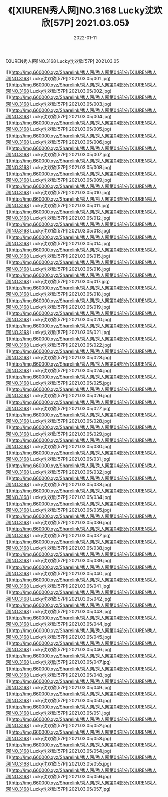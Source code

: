 ﻿---
layout: post
title:  《[XIUREN秀人网]NO.3168 Lucky沈欢欣[57P] 2021.03.05》
date:   2022-01-11
img: http://img.660000.xyz/Sharelink/秀人网/秀人网第04部分/[XIUREN秀人网]NO.3168 Lucky沈欢欣[57P] 2021.03.05/000.jpg
categories: [美女, 清纯, 唯美]
---

[XIUREN秀人网]NO.3168 Lucky沈欢欣[57P] 2021.03.05

 ![](http://img.660000.xyz/Sharelink/秀人网/秀人网第04部分/[XIUREN秀人网]NO.3168 Lucky沈欢欣[57P] 2021.03.05/001.jpg) <br>![](http://img.660000.xyz/Sharelink/秀人网/秀人网第04部分/[XIUREN秀人网]NO.3168 Lucky沈欢欣[57P] 2021.03.05/002.jpg) <br>![](http://img.660000.xyz/Sharelink/秀人网/秀人网第04部分/[XIUREN秀人网]NO.3168 Lucky沈欢欣[57P] 2021.03.05/003.jpg) <br>![](http://img.660000.xyz/Sharelink/秀人网/秀人网第04部分/[XIUREN秀人网]NO.3168 Lucky沈欢欣[57P] 2021.03.05/004.jpg) <br>![](http://img.660000.xyz/Sharelink/秀人网/秀人网第04部分/[XIUREN秀人网]NO.3168 Lucky沈欢欣[57P] 2021.03.05/005.jpg) <br>![](http://img.660000.xyz/Sharelink/秀人网/秀人网第04部分/[XIUREN秀人网]NO.3168 Lucky沈欢欣[57P] 2021.03.05/006.jpg) <br>![](http://img.660000.xyz/Sharelink/秀人网/秀人网第04部分/[XIUREN秀人网]NO.3168 Lucky沈欢欣[57P] 2021.03.05/007.jpg) <br>![](http://img.660000.xyz/Sharelink/秀人网/秀人网第04部分/[XIUREN秀人网]NO.3168 Lucky沈欢欣[57P] 2021.03.05/008.jpg) <br>![](http://img.660000.xyz/Sharelink/秀人网/秀人网第04部分/[XIUREN秀人网]NO.3168 Lucky沈欢欣[57P] 2021.03.05/009.jpg) <br>![](http://img.660000.xyz/Sharelink/秀人网/秀人网第04部分/[XIUREN秀人网]NO.3168 Lucky沈欢欣[57P] 2021.03.05/010.jpg) <br>![](http://img.660000.xyz/Sharelink/秀人网/秀人网第04部分/[XIUREN秀人网]NO.3168 Lucky沈欢欣[57P] 2021.03.05/011.jpg) <br>![](http://img.660000.xyz/Sharelink/秀人网/秀人网第04部分/[XIUREN秀人网]NO.3168 Lucky沈欢欣[57P] 2021.03.05/012.jpg) <br>![](http://img.660000.xyz/Sharelink/秀人网/秀人网第04部分/[XIUREN秀人网]NO.3168 Lucky沈欢欣[57P] 2021.03.05/013.jpg) <br>![](http://img.660000.xyz/Sharelink/秀人网/秀人网第04部分/[XIUREN秀人网]NO.3168 Lucky沈欢欣[57P] 2021.03.05/014.jpg) <br>![](http://img.660000.xyz/Sharelink/秀人网/秀人网第04部分/[XIUREN秀人网]NO.3168 Lucky沈欢欣[57P] 2021.03.05/015.jpg) <br>![](http://img.660000.xyz/Sharelink/秀人网/秀人网第04部分/[XIUREN秀人网]NO.3168 Lucky沈欢欣[57P] 2021.03.05/016.jpg) <br>![](http://img.660000.xyz/Sharelink/秀人网/秀人网第04部分/[XIUREN秀人网]NO.3168 Lucky沈欢欣[57P] 2021.03.05/017.jpg) <br>![](http://img.660000.xyz/Sharelink/秀人网/秀人网第04部分/[XIUREN秀人网]NO.3168 Lucky沈欢欣[57P] 2021.03.05/018.jpg) <br>![](http://img.660000.xyz/Sharelink/秀人网/秀人网第04部分/[XIUREN秀人网]NO.3168 Lucky沈欢欣[57P] 2021.03.05/019.jpg) <br>![](http://img.660000.xyz/Sharelink/秀人网/秀人网第04部分/[XIUREN秀人网]NO.3168 Lucky沈欢欣[57P] 2021.03.05/020.jpg) <br>![](http://img.660000.xyz/Sharelink/秀人网/秀人网第04部分/[XIUREN秀人网]NO.3168 Lucky沈欢欣[57P] 2021.03.05/021.jpg) <br>![](http://img.660000.xyz/Sharelink/秀人网/秀人网第04部分/[XIUREN秀人网]NO.3168 Lucky沈欢欣[57P] 2021.03.05/022.jpg) <br>![](http://img.660000.xyz/Sharelink/秀人网/秀人网第04部分/[XIUREN秀人网]NO.3168 Lucky沈欢欣[57P] 2021.03.05/023.jpg) <br>![](http://img.660000.xyz/Sharelink/秀人网/秀人网第04部分/[XIUREN秀人网]NO.3168 Lucky沈欢欣[57P] 2021.03.05/024.jpg) <br>![](http://img.660000.xyz/Sharelink/秀人网/秀人网第04部分/[XIUREN秀人网]NO.3168 Lucky沈欢欣[57P] 2021.03.05/025.jpg) <br>![](http://img.660000.xyz/Sharelink/秀人网/秀人网第04部分/[XIUREN秀人网]NO.3168 Lucky沈欢欣[57P] 2021.03.05/026.jpg) <br>![](http://img.660000.xyz/Sharelink/秀人网/秀人网第04部分/[XIUREN秀人网]NO.3168 Lucky沈欢欣[57P] 2021.03.05/027.jpg) <br>![](http://img.660000.xyz/Sharelink/秀人网/秀人网第04部分/[XIUREN秀人网]NO.3168 Lucky沈欢欣[57P] 2021.03.05/028.jpg) <br>![](http://img.660000.xyz/Sharelink/秀人网/秀人网第04部分/[XIUREN秀人网]NO.3168 Lucky沈欢欣[57P] 2021.03.05/029.jpg) <br>![](http://img.660000.xyz/Sharelink/秀人网/秀人网第04部分/[XIUREN秀人网]NO.3168 Lucky沈欢欣[57P] 2021.03.05/030.jpg) <br>![](http://img.660000.xyz/Sharelink/秀人网/秀人网第04部分/[XIUREN秀人网]NO.3168 Lucky沈欢欣[57P] 2021.03.05/031.jpg) <br>![](http://img.660000.xyz/Sharelink/秀人网/秀人网第04部分/[XIUREN秀人网]NO.3168 Lucky沈欢欣[57P] 2021.03.05/032.jpg) <br>![](http://img.660000.xyz/Sharelink/秀人网/秀人网第04部分/[XIUREN秀人网]NO.3168 Lucky沈欢欣[57P] 2021.03.05/033.jpg) <br>![](http://img.660000.xyz/Sharelink/秀人网/秀人网第04部分/[XIUREN秀人网]NO.3168 Lucky沈欢欣[57P] 2021.03.05/034.jpg) <br>![](http://img.660000.xyz/Sharelink/秀人网/秀人网第04部分/[XIUREN秀人网]NO.3168 Lucky沈欢欣[57P] 2021.03.05/035.jpg) <br>![](http://img.660000.xyz/Sharelink/秀人网/秀人网第04部分/[XIUREN秀人网]NO.3168 Lucky沈欢欣[57P] 2021.03.05/036.jpg) <br>![](http://img.660000.xyz/Sharelink/秀人网/秀人网第04部分/[XIUREN秀人网]NO.3168 Lucky沈欢欣[57P] 2021.03.05/037.jpg) <br>![](http://img.660000.xyz/Sharelink/秀人网/秀人网第04部分/[XIUREN秀人网]NO.3168 Lucky沈欢欣[57P] 2021.03.05/038.jpg) <br>![](http://img.660000.xyz/Sharelink/秀人网/秀人网第04部分/[XIUREN秀人网]NO.3168 Lucky沈欢欣[57P] 2021.03.05/039.jpg) <br>![](http://img.660000.xyz/Sharelink/秀人网/秀人网第04部分/[XIUREN秀人网]NO.3168 Lucky沈欢欣[57P] 2021.03.05/040.jpg) <br>![](http://img.660000.xyz/Sharelink/秀人网/秀人网第04部分/[XIUREN秀人网]NO.3168 Lucky沈欢欣[57P] 2021.03.05/041.jpg) <br>![](http://img.660000.xyz/Sharelink/秀人网/秀人网第04部分/[XIUREN秀人网]NO.3168 Lucky沈欢欣[57P] 2021.03.05/042.jpg) <br>![](http://img.660000.xyz/Sharelink/秀人网/秀人网第04部分/[XIUREN秀人网]NO.3168 Lucky沈欢欣[57P] 2021.03.05/043.jpg) <br>![](http://img.660000.xyz/Sharelink/秀人网/秀人网第04部分/[XIUREN秀人网]NO.3168 Lucky沈欢欣[57P] 2021.03.05/044.jpg) <br>![](http://img.660000.xyz/Sharelink/秀人网/秀人网第04部分/[XIUREN秀人网]NO.3168 Lucky沈欢欣[57P] 2021.03.05/045.jpg) <br>![](http://img.660000.xyz/Sharelink/秀人网/秀人网第04部分/[XIUREN秀人网]NO.3168 Lucky沈欢欣[57P] 2021.03.05/046.jpg) <br>![](http://img.660000.xyz/Sharelink/秀人网/秀人网第04部分/[XIUREN秀人网]NO.3168 Lucky沈欢欣[57P] 2021.03.05/047.jpg) <br>![](http://img.660000.xyz/Sharelink/秀人网/秀人网第04部分/[XIUREN秀人网]NO.3168 Lucky沈欢欣[57P] 2021.03.05/048.jpg) <br>![](http://img.660000.xyz/Sharelink/秀人网/秀人网第04部分/[XIUREN秀人网]NO.3168 Lucky沈欢欣[57P] 2021.03.05/049.jpg) <br>![](http://img.660000.xyz/Sharelink/秀人网/秀人网第04部分/[XIUREN秀人网]NO.3168 Lucky沈欢欣[57P] 2021.03.05/050.jpg) <br>![](http://img.660000.xyz/Sharelink/秀人网/秀人网第04部分/[XIUREN秀人网]NO.3168 Lucky沈欢欣[57P] 2021.03.05/051.jpg) <br>![](http://img.660000.xyz/Sharelink/秀人网/秀人网第04部分/[XIUREN秀人网]NO.3168 Lucky沈欢欣[57P] 2021.03.05/052.jpg) <br>![](http://img.660000.xyz/Sharelink/秀人网/秀人网第04部分/[XIUREN秀人网]NO.3168 Lucky沈欢欣[57P] 2021.03.05/053.jpg) <br>![](http://img.660000.xyz/Sharelink/秀人网/秀人网第04部分/[XIUREN秀人网]NO.3168 Lucky沈欢欣[57P] 2021.03.05/054.jpg) <br>![](http://img.660000.xyz/Sharelink/秀人网/秀人网第04部分/[XIUREN秀人网]NO.3168 Lucky沈欢欣[57P] 2021.03.05/055.jpg) <br>![](http://img.660000.xyz/Sharelink/秀人网/秀人网第04部分/[XIUREN秀人网]NO.3168 Lucky沈欢欣[57P] 2021.03.05/056.jpg) <br>![](http://img.660000.xyz/Sharelink/秀人网/秀人网第04部分/[XIUREN秀人网]NO.3168 Lucky沈欢欣[57P] 2021.03.05/057.jpg) <br>